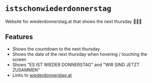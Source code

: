 # `istschonwiederdonnerstag`
Website for wiederdonnerstag.at that shows the next thursday 📢🏳️‍🌈

## Features

* Shows the countdown to the next thursday
* Shows the date of the next thursday when hovering / touching the screen
* Shows "ES IST WIEDER DONNERSTAG" and "WIR SIND JETZT ZUSAMMEN"
* Links to [wiederdonnerstag.at](https://wiederdonnerstag.at)
